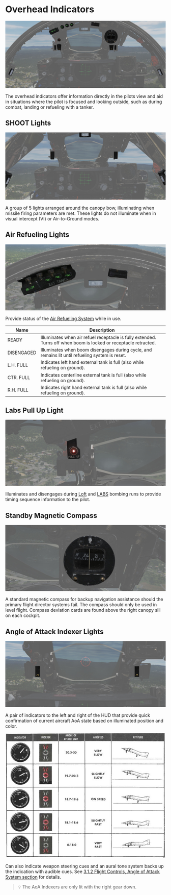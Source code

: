 # Overhead Indicators

![Overhead Indicators](../../img/pilot_overhead_indicators.jpg)

The overhead indicators offer information directly in the pilots view and aid in
situations where the pilot is focused and looking outside, such as during combat,
landing or refueling with a tanker.

## SHOOT Lights

![LftShoot](../../img/pilot_shoot_lights.jpg)

A group of 5 lights arranged around the canopy bow, illuminating when missile
firing parameters are met. These lights do not illuminate when in visual intercept (VI)
or Air-to-Ground modes.

## Air Refueling Lights

![AARLights](../../img/pilot_aar_lights.jpg)

Provide status of the
[Air Refueling System](../../systems/engines_and_fuel_systems/fuel_system.md#air-refueling-system)
while in use.

| Name       | Description                                                                                                      |
|------------|------------------------------------------------------------------------------------------------------------------|
| READY      | Illuminates when air refuel receptacle is fully extended. Turns off when boom is locked or receptacle retracted. |
| DISENGAGED | Illuminates when boom disengages during cycle, and remains lit until refueling system is reset.                  |
| L.H. FULL  | Indicates left hand external tank is full (also while refueling on ground).                                      |
| CTR. FULL  | Indicates centerline external tank is full (also while refueling on ground).                                     |
| R.H. FULL  | Indicates right hand external tank is full (also while refueling on ground).                                     |

## Labs Pull Up Light

![LabsPU](../../img/pilot_pull_up_light.jpg)

Illuminates and disengages during [Loft](../../systems/weapon_systems/arbcs.md)
and [LABS](../../systems/weapon_systems/arbcs.md) bombing runs to provide timing
sequence information to the pilot.

## Standby Magnetic Compass

![StbyMagComp](../../img/pilot_standby_magnetic_compass.jpg)

A standard magnetic compass for backup navigation assistance should the primary
flight director systems fail. The compass should only be used in level flight. Compass deviation
cards are found above the right canopy sill on each cockpit.

## Angle of Attack Indexer Lights

![AoA](../../img/pilot_overhead_aoa_indexer.jpg)

A pair of indicators to the left and right of the HUD that provide quick
confirmation of current aircraft AoA state based on illuminated
position and color.

![AoA_table](../../img/AoA_table.jpg)

Can also indicate weapon steering cues and an aural tone system backs
up the indication with audible cues.
See [3.1.2 Flight Controls, Angle of Attack System section](../../systems/flight_controls_gear/flight_controls.md#angle-of-attack-system)
for details.

> 💡 The AoA Indexers are only lit with the right gear down.
